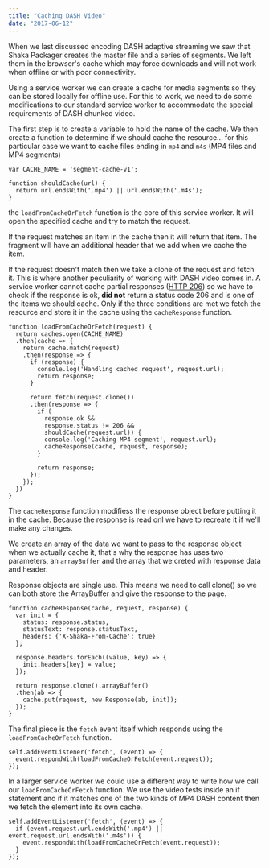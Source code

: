 ```yaml
---
title: "Caching DASH Video"
date: "2017-06-12"
---
```


When we last discussed encoding DASH adaptive streaming we saw that Shaka Packager creates the master file and a series of segments. We left them in the browser's cache which may force downloads and will not work when offline or with poor connectivity.

Using a service worker we can create a cache for media segments so they can be stored locally for offline use. For this to work, we need to do some modifications to our standard service worker to accommodate the special requirements of DASH chunked video.

The first step is to create a variable to hold the name of the cache. We then create a function to determine if we should cache the resource... for this particular case we want to cache files ending in `mp4` and `m4s` (MP4 files and MP4 segments)

```
var CACHE_NAME = 'segment-cache-v1';

function shouldCache(url) {
  return url.endsWith('.mp4') || url.endsWith('.m4s');
}
```

the `loadFromCacheOrFetch` function is the core of this service worker. It will open the specified cache and try to match the request.

If the request matches an item in the cache then it will return that item. The fragment will have an additional header that we add when we cache the item.

If the request doesn't match then we take a clone of the request and fetch it. This is where another peculiarity of working with DASH video comes in. A service worker cannot cache partial responses ([HTTP 206](https://developer.mozilla.org/en-US/docs/Web/HTTP/Status/206)) so we have to check if the response is ok, **did not** return a status code 206 and is one of the items we should cache. Only if the three conditions are met we fetch the resource and store it in the cache using the `cacheResponse` function.

```
function loadFromCacheOrFetch(request) {
  return caches.open(CACHE_NAME)
  .then(cache => {
    return cache.match(request)
    .then(response => {
      if (response) {
        console.log('Handling cached request', request.url);
        return response;
      }

      return fetch(request.clone())
      .then(response => {
        if (
          response.ok && 
          response.status != 206 && 
          shouldCache(request.url)) {
          console.log('Caching MP4 segment', request.url);
          cacheResponse(cache, request, response);
        }

        return response;
      });
    });
  })
}
```

The `cacheResponse` function modifiess the response object before putting it in the cache. Because the response is read onl we have to recreate it if we'll make any changes.

We create an array of the data we want to pass to the response object when we actually cache it, that's why the response has uses two parameters, an `arrayBuffer` and the array that we creted with response data and header.

Response objects are single use. This means we need to call clone() so we can both store the ArrayBuffer and give the response to the page.

```
function cacheResponse(cache, request, response) {
  var init = {
    status: response.status,
    statusText: response.statusText,
    headers: {'X-Shaka-From-Cache': true}
  };

  response.headers.forEach((value, key) => {
    init.headers[key] = value;
  });

  return response.clone().arrayBuffer()
  .then(ab => {
    cache.put(request, new Response(ab, init));
  });
}
```

The final piece is the `fetch` event itself which responds using the `loadFromCacheOrFetch` function.

```
self.addEventListener('fetch', (event) => {
  event.respondWith(loadFromCacheOrFetch(event.request));
});
```

In a larger service worker we could use a different way to write how we call our `loadFromCacheOrFetch` function. We use the video tests inside an if statement and if it matches one of the two kinds of MP4 DASH content then we fetch the element into its own cache.

```
self.addEventListener('fetch', (event) => {
  if (event.request.url.endsWith('.mp4') || event.request.url.endsWith('.m4s')) {
    event.respondWith(loadFromCacheOrFetch(event.request));
  }
});
```
